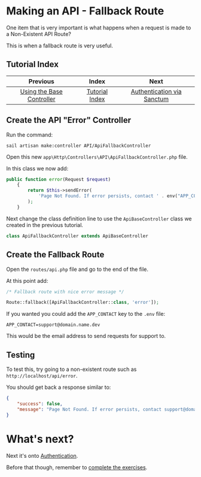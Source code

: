 # Making an API - Fallback Route

One item that is very important is what happens when a request is made to a Non-Existent API Route?

This is when a fallback route is very useful.


## Tutorial Index

|                             Previous                             |                Index                 |                             Next                              |
|:----------------------------------------------------------------:|:------------------------------------:|:-------------------------------------------------------------:|
| [Using the Base Controller](ReadMe-20-API-Base-controller-II.md) | [Tutorial Index](ReadMe-00-Index.md) | [Authentication via Sanctum](ReadMe-21-API-authentication.md) | 


## Create the API "Error" Controller

Run the command:

```shell
sail artisan make:controller API/ApiFallbackController
```

Open this new `app\Http\Controllers\API\ApiFallbackController.php` file.

In this class we now add:

```php
public function error(Request $request)
    {
        return $this->sendError(
            'Page Not Found. If error persists, contact ' . env("APP_CONTACT", "info@example.com")
        );
    }
```

Next change the class definition line to use the `ApiBaseController` class we created in the previous tutorial.

```php
class ApiFallbackController extends ApiBaseController
```

## Create the Fallback Route

Open the `routes/api.php` file and go to the end of the file.

At this point add:

```php
/* Fallback route with nice error message */

Route::fallback([ApiFallbackController::class, 'error']);
```

If you wanted you could add the `APP_CONTACT` key to the `.env` file:

```dotenv
APP_CONTACT=support@domain.name.dev
```

This would be the email address to send requests for support to.


## Testing

To test this, try going to a non-existent route such as `http://localhost/api/error`.

You should get back a response similar to:

```json
{
    "success": false,
    "message": "Page Not Found. If error persists, contact support@domain.name.dev"
}
```

# What's next?

Next it's onto [Authentication](ReadMe-21-API-authentication.md).

Before that though, remember to [complete the exercises](ReadMe-90-API-Exercises.md).
